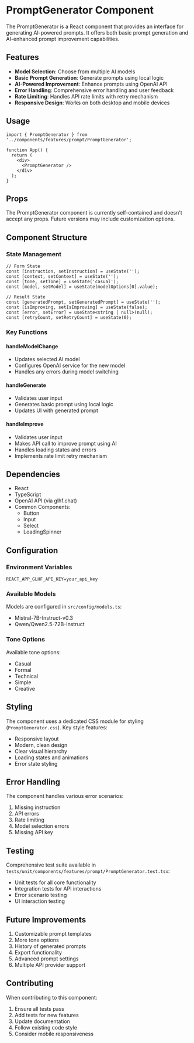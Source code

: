 # PromptGenerator Component

The PromptGenerator is a React component that provides an interface for generating AI-powered prompts. It offers both basic prompt generation and AI-enhanced prompt improvement capabilities.

## Features

- **Model Selection**: Choose from multiple AI models
- **Basic Prompt Generation**: Generate prompts using local logic
- **AI-Powered Improvement**: Enhance prompts using OpenAI API
- **Error Handling**: Comprehensive error handling and user feedback
- **Rate Limiting**: Handles API rate limits with retry mechanism
- **Responsive Design**: Works on both desktop and mobile devices

## Usage

```tsx
import { PromptGenerator } from '../components/features/prompt/PromptGenerator';

function App() {
  return (
    <div>
      <PromptGenerator />
    </div>
  );
}
```

## Props

The PromptGenerator component is currently self-contained and doesn't accept any props. Future versions may include customization options.

## Component Structure

### State Management

```tsx
// Form State
const [instruction, setInstruction] = useState('');
const [context, setContext] = useState('');
const [tone, setTone] = useState('casual');
const [model, setModel] = useState(modelOptions[0].value);

// Result State
const [generatedPrompt, setGeneratedPrompt] = useState('');
const [isImproving, setIsImproving] = useState(false);
const [error, setError] = useState<string | null>(null);
const [retryCount, setRetryCount] = useState(0);
```

### Key Functions

#### handleModelChange

- Updates selected AI model
- Configures OpenAI service for the new model
- Handles any errors during model switching

#### handleGenerate

- Validates user input
- Generates basic prompt using local logic
- Updates UI with generated prompt

#### handleImprove

- Validates user input
- Makes API call to improve prompt using AI
- Handles loading states and errors
- Implements rate limit retry mechanism

## Dependencies

- React
- TypeScript
- OpenAI API (via glhf.chat)
- Common Components:
  - Button
  - Input
  - Select
  - LoadingSpinner

## Configuration

### Environment Variables

```env
REACT_APP_GLHF_API_KEY=your_api_key
```

### Available Models

Models are configured in `src/config/models.ts`:

- Mistral-7B-Instruct-v0.3
- Qwen/Qwen2.5-72B-Instruct

### Tone Options

Available tone options:

- Casual
- Formal
- Technical
- Simple
- Creative

## Styling

The component uses a dedicated CSS module for styling (`PromptGenerator.css`). Key style features:

- Responsive layout
- Modern, clean design
- Clear visual hierarchy
- Loading states and animations
- Error state styling

## Error Handling

The component handles various error scenarios:

1. Missing instruction
2. API errors
3. Rate limiting
4. Model selection errors
5. Missing API key

## Testing

Comprehensive test suite available in `tests/unit/components/features/prompt/PromptGenerator.test.tsx`:

- Unit tests for all core functionality
- Integration tests for API interactions
- Error scenario testing
- UI interaction testing

## Future Improvements

1. Customizable prompt templates
2. More tone options
3. History of generated prompts
4. Export functionality
5. Advanced prompt settings
6. Multiple API provider support

## Contributing

When contributing to this component:

1. Ensure all tests pass
2. Add tests for new features
3. Update documentation
4. Follow existing code style
5. Consider mobile responsiveness
